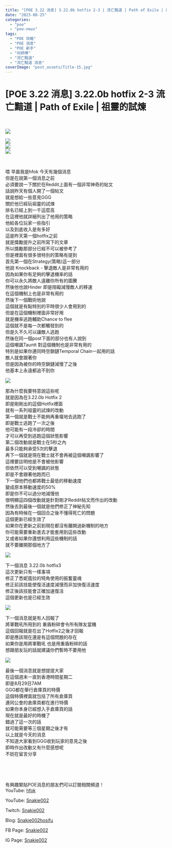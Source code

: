 ```yaml
---
title: "[POE 3.22 消息] 3.22.0b hotfix 2-3 | 流亡黯道 | Path of Exile | 祖靈的試煉"
date: "2023-08-25"
categories: 
  - "poe"
  - "poe-news"
tags: 
  - "POE 攻略"
  - "POE 消息"
  - "POE 新手"
  - "何師傅"
  - "流亡黯道"
  - "流亡黯道 消息"
coverImage: "post_assets/Title-15.jpg"
---
```


# \[POE 3.22 消息\] 3.22.0b hotfix 2-3 流亡黯道 | Path of Exile | 祖靈的試煉

  
   

  
![](post_assets/Title-15-1024x576.jpg)  

  
![](post_assets/1-0-rank-1000-1024x576.png)  
![](post_assets/1-2-rank-1000.png)  
![](post_assets/1-1-rank-1000.png)  

  
   

  
喂 早晨我是hfok 今天有幾個消息  
但是在說第一個消息之前  
必須要說一下關於在Reddit上面有一個非常神奇的帖文  
話說昨天有個人開了一個帖文  
就是想給一些意見GGG  
關於他已經玩祖靈的試煉  
排名已經上到一千這麼高  
在這裡他就詳細列出了他用的策略  
他給各位玩家一些指引  
以及到底收入是有多好  
這是昨天第一個hotfix之前  
就是獎勵提升之前所寫下的文章  
所以獎勵那部分已經不可以被參考了  
但是裡面有很多很特別的策略有提到  
首先第一個在Strategy(策略)這一部分  
他說 Knockback - 擊退敵人是非常有用的  
因為如果你有足夠的擊退機率的話  
你可以永久將敵人遠離你所有的圖騰  
然後他也說Hinder 即是阻礙減慢敵人的移速  
在這個機制上也是非常有用的  
然後下一個戰術他說  
這個就是有點特別的平時很少人會用到的  
但是在這個機制裡面非常好用  
就是機率逃跑輔助Chance to flee  
這個就不是每一次都觸發到的  
但是久不久可以讓敵人逃跑  
然後在同一個post下面的部分也有人說到  
這個嘲諷Tauntt 對這個機制也是非常有用的  
特別是如果你連同時空鎖鏈Temporal Chain一起用的話  
敵人就會跟著你  
但是因為被你的時空鎖鏈減慢了之後  
他基本上永遠都追不到你  

  
![](post_assets/2-1-3.22.0b-hotfix2-1024x576.png)  

  
那為什麼我要特意說這些呢  
就是因為在3.22.0b Hotfix 2  
即是剛剛出的這個Hotfix裡面  
就有一系列祖靈的試煉的改動  
第一個就是戰士不能夠再重複地去逃跑了  
即是戰士逃跑了一次之後  
他可能有一段冷卻的時間  
才可以再受到逃跑這個狀態影響  
第二個改動就是戰士在5秒之內  
最多只能夠承受5次的擊退  
再下一個就是現在戰士就不會再被這個嘲諷影響了  
這裡要註明他是不會被他影響  
但依然可以受到嘲諷的狀態  
即是不會跟著他跑而已  
下一個他們也都將戰士最低的移動速度  
變成原本移動速度的50%  
即是你不可以過分地減慢他  
很明顯這四個改動就是針對剛才Reddit帖文而作出的改動  
然後去到最後一個就是他們修正了神秘先知  
因為有時候在一個回合之後不懂得死亡的問題  
這個更新已經生效了  
如果你在更新之前到現在都沒有離開過新機制的地方  
你可能需要重新進去才能套用到這些改動  
又或者如果你還想利用這些機制的話  
就不要離開那個地方了  

  
![](post_assets/3-1-3.22.0b-hotfix-3-1024x576.png)  

  
下一個消息 3.22.0b hotfix3  
這次更新只有一樣事項  
修正了悉妮蔻拉的犄角使用的振奮靈魂  
修正前該技能使復活速度減慢而非加快復活速度  
修正後該技能會正確加速復活  
這個更新也是已經生效  

  
![](post_assets/4-1-GC-SC-1024x576.png)  

  
下一個消息就是有人回報了  
將軍戰吼所用到的 重盾粉碎會令所有隊友當機  
這個回報就是在出了Hotfix2之後才回報  
即是應該現在還是有這個問題的存在  
如果你是用將軍戰吼 也是用重盾粉碎的話  
想跟朋友玩的話就建議你們暫時不要用他  

  
![](post_assets/5-1-Stash-Sales-1024x576.png)  

  
最後一個消息就是想提提大家  
在這個週末一直到香港時間星期二  
即是8月29日7AM  
GGG都在舉行倉庫頁的特價  
這個特價裡面就包括了所有倉庫頁  
連同公會的倉庫頁都在進行特價  
如果你本身已經想入手倉庫頁的話  
現在就是最好的時機了  
錯過了這一次的話  
就可能需要等三個星期之後才有  
以上就是今天的消息  
不知道大家看到GGG收到玩家的意見之後  
即時作出改動又有什麼感想呢  
不妨在留言分享  

  
   

  
   

  
有興趣緊貼POE消息的朋友們可以訂閱相關頻道！  
YouTube: [hfok](https://www.youtube.com/channel/UC2m4uqcEr8pIxkO6odaDHjw/)  

  
  

  
  
YouTube: [Snakie002](https://www.youtube.com/c/Snakie002/)  

  
Twitch: [Snakie002](https://www.twitch.tv/snakie002/)  

  
Blog: [Snakie002hosifu](https://snakie002hosifu.blog/)  

  
FB Page: [Snakie002](https://www.facebook.com/Snakie002/)  

  
IG Page: [Snakie002](https://www.instagram.com/snakie002/)
